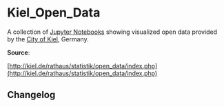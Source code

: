 # Kiel_Open_Data

A collection of [Jupyter Notebooks](https://jupyter.org/) showing visualized open data provided by the [City of Kiel](http://kiel.de/), Germany.

**Source**:

[http://kiel.de/rathaus/statistik/open_data/index.php](http://kiel.de/rathaus/statistik/open_data/index.php)

## Changelog
